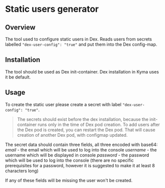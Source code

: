 # Static users generator

## Overview

The tool used to configure static users in Dex. Reads users from secrets labelled `"dex-user-config": "true"` and put them into the Dex config-map.

## Installation

The tool should be used as Dex init-container. Dex installation in Kyma uses it be default.

## Usage

To create the static user please create a secret with label `"dex-user-config": "true"`.

> The secrets should exist before the dex installation, because the init-container runs only in the time of Dex pod creation.
> To add users after the Dex pod is created, you can restart the Dex pod. That will cause creation of another Dex pod, with configmap updated.

The secret data should contain three fields, all three encoded with base64:
*email* - the email which will be used to log into the console
*username* - the username which will be displayed in console
*password* - the password which will be used to log into the console (there are no specific prerequisites for a password, however it is suggested to make it at least 8 characters long)

If any of these fields will be missing the user won't be created.
